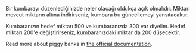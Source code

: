 Bir kumbarayı düzenlediğinizde neler olacağı oldukça açık olmalıdır. Miktarı mevcut miktarın altına indirirseniz, kumbara bu güncellemeyi yansıtacaktır.

Kumbaranızın hedef miktarı 500 ve kumbaranızda 300 var diyelim. Hedef miktarı 200'e değiştirirseniz, kumbaranızdaki miktar da 200 düşecektir.

Read more about piggy banks in [the official documentation](https://firefly-iii.readthedocs.io/en/latest/advanced/piggies.html).